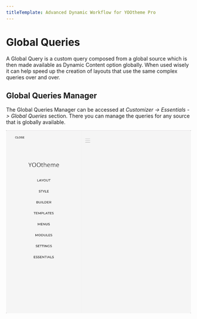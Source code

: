 ```yaml
---
titleTemplate: Advanced Dynamic Workflow for YOOtheme Pro
---
```


# Global Queries

A Global Query is a custom query composed from a global source which is then made available as Dynamic Content option globally. When used wisely it can help speed up the creation of layouts that use the same complex queries over and over.

## Global Queries Manager

The Global Queries Manager can be accessed at _Customizer -> Essentials -> Global Queries_ section. There you can manage the queries for any source that is globally available.

![Global Queries](./assets/dynamic-global-queries.gif)
